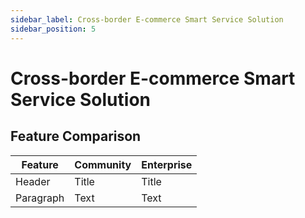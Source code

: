 ```yaml
---
sidebar_label: Cross-border E-commerce Smart Service Solution
sidebar_position: 5
---
```


# Cross-border E-commerce Smart Service Solution

## Feature Comparison

| Feature | Community | Enterprise |
| --------- | ----- | ------ |
| Header | Title | Title |
| Paragraph | Text | Text |
